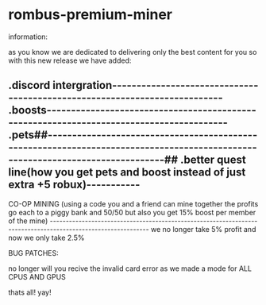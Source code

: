 # rombus-premium-miner
information:

as you know we are dedicated to delivering only the best content for you so with this new release we have added:

.discord intergration--------------------------------------------------------------------------
.boosts----------------------------------------------------------------------------------------
.pets##------------------------------------------------------------------------------------------------------------------------------##
.better quest line(how you get pets and boost instead of just extra +5 robux)-----------
----------------------------------------------------------------------
CO-OP MINING (using a code you and a friend can mine together the profits go each to a piggy bank and 50/50 but also you get 15% boost per member of the mine)
------------------------------------------------------------------------------------------------------------- we no longer take 5% profit and now we only take 2.5%

BUG PATCHES:

no longer will you recive the invalid card error as we made a mode for ALL CPUS AND GPUS

thats all!
yay!
